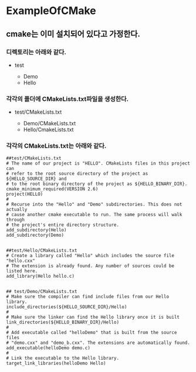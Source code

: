 # ExampleOfCMake

## cmake는 이미 설치되어 있다고 가정한다.


### 디렉토리는 아래와 같다.
<ul>
	<li>test</li>
	<ul>
		<li>Demo</li>
		<li>Hello</li>
	</ul>
</ul>
	
### 각각의 폴더에 CMakeLists.txt파일을 생성한다.
<ul>
	<li>test/CMakeLists.txt</li>
	<ul>
		<li>Demo/CMakeLists.txt</li>
		<li>Hello/CmakeLists.txt</li>
	</ul>
</ul>


### 각각의 CMakeLists.txt는 아래와 같다.

	##test/CMakeLists.txt
	# The name of our project is "HELLO". CMakeLists files in this project can
	# refer to the root source directory of the project as ${HELLO_SOURCE_DIR} and 
	# to the root binary directory of the project as ${HELLO_BINARY_DIR}.
	cmake_minimum_required(VERSION 2.6)
	project(HELLO)
	# 
	# Recurse into the "Hello" and "Demo" subdirectories. This does not actually
	# cause another cmake executable to run. The same process will walk through
	# the project's entire directory structure.
	add_subdirectory(Hello)
	add_subdirectory(Demo)


	##test/Hello/CMakeLists.txt
	# Create a library called "Hello" which includes the source file "hello.cxx"
	# The extension is already found. Any number of sources could be listed here.
	add_library(Hello hello.c)


	## test/Demo/CMakeLists.txt
	# Make sure the compiler can find include files from our Hello library.
	include_directories(${HELLO_SOURCE_DIR}/Hello)
	#
	# Make sure the linker can find the Hello library once it is built
	link_directories(${HELLO_BINARY_DIR}/Hello)
	# 
	# Add executable called "helloDemo" that is built from the source files
	# "demo.cxx" and "demo_b.cxx". The extensions are automatically found.
	add_executable(helloDemo demo.c)
	#
	# Link the executable to the Hello library.
	target_link_libraries(helloDemo Hello)


